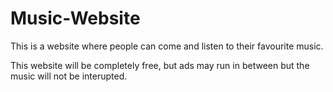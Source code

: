 # Music-Website

This is a website where people can come and listen to their favourite music.

This website will be completely free, but ads may run in between but the music will not be interupted.
